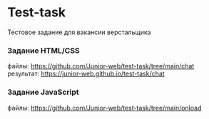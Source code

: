 # Test-task

Тестовое задание для вакансии верстальщика

### Задание HTML/CSS

файлы: <https://github.com/Junior-web/test-task/tree/main/chat><br>
результат: <https://junior-web.github.io/test-task/chat>

### Задание JavaScript

файлы: <https://github.com/Junior-web/test-task/tree/main/onload>
